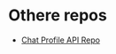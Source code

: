 # Othere repos 
- [Chat Profile API Repo](https://github.com/prashantsingh2408/content-creator-chat-profile-api)
